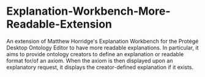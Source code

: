 Explanation-Workbench-More-Readable-Extension
=====================

An extension of Matthew Horridge's Explanation Workbench for the Protégé Desktop Ontology Editor to have more readable explanations. In particular, it aims to provide ontology creators to define an explanation or readable format for/of an axiom. When the axiom is then displayed upon an explanatory request, it displays the creator-defined explanation if it exists.

